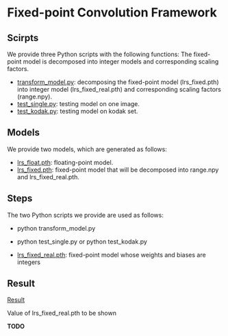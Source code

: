 
# Fixed-point Convolution Framework

## Scirpts

We provide three Python scripts with the following functions:
The fixed-point model is decomposed into integer models and corresponding scaling factors.
+ [transform_model.py](./scripts/transform_model.py): decomposing the fixed-point model (lrs_fixed.pth) into integer model (lrs_fixed_real.pth) and corresponding scaling factors (range.npy).
+ [test_single.py](./scripts/test_single.py): testing model on one image.
+ [test_kodak.py](./scripts/test_kodak.py): testing model on kodak set.

## Models

We provide two models, which are generated as follows:

+ [lrs_float.pth](./models/lrs_float.pth): floating-point model.
+ [lrs_fixed.pth](./models/lrs_fixed.pth): fixed-point model that will be decomposed into range.npy and lrs_fixed_real.pth.


## Steps

The two Python scripts we provide are used as follows:

+ python transform_model.py
+ python test_single.py or python test_kodak.py

+ [lrs_fixed_real.pth](./models/lrs_fixed_real.pth): fixed-point model whose weights and biases are integers


## Result

[Result](./scripts/result.png)

Value of lrs_fixed_real.pth to be shown

**TODO**

